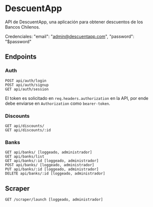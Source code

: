 # DescuentApp
API de DescuentApp, una aplicación para obtener descuentos de los Bancos Chilenos.

Credenciales: 
"email": "admin@descuentapp.com",
"password": "$password"

## Endpoints
### Auth
```
POST api/auth/login
POST api/auth/signup
GET api/auth/session
```

El token es solicitado en `req.headers.authorization` en la API, por ende debe enviarse en `Authorization` como `bearer-token`.

### Discounts
```
GET api/discounts/
GET api/discounts/:id
```

### Banks
```
GET api/banks/ [loggeado, administrador]
GET api/banks/list
GET api/banks/:id [loggeado, administrador]
POST api/banks/ [loggeado, administrador]
PUT api/banks/:id [loggeado, administrador]
DELETE api/banks/:id [loggeado, administrador]

```

## Scraper
```
GET /scraper/launch [loggeado, administrador]
```